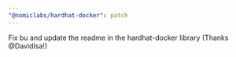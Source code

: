 ```yaml
---
"@nomiclabs/hardhat-docker": patch
---
```


Fix bu and update the readme in the hardhat-docker library (Thanks @DavidIsa!)
